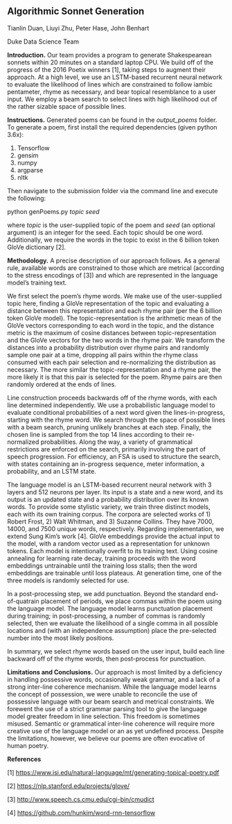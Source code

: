 ## Algorithmic Sonnet Generation
Tianlin Duan, Liuyi Zhu, Peter Hase, John Benhart 

Duke Data Science Team

**Introduction.** Our team provides a program to generate Shakespearean sonnets within 20 minutes on a standard laptop CPU. We build off of the progress of the 2016 Poetix winners [1], taking steps to augment their approach. At a high level, we use an LSTM-based recurrent neural network to evaluate the likelihood of lines which are constrained to follow iambic pentameter, rhyme as necessary, and bear topical resemblance to a user input. We employ a beam search to select lines with high likelihood out of the rather sizable space of possible lines. 

**Instructions.** Generated poems can be found in the *output_poems* folder. To generate a poem, first install the required dependencies (given python 3.6x):

1) Tensorflow	
2) gensim	
3) numpy	
4) argparse	
5) nltk

Then navigate to the submission folder via the command line and execute the following:

python genPoems.py *topic seed*

where *topic* is the user-supplied topic of the poem and *seed* (an optional argument) is an integer for the seed. Each topic should be one word. Additionally, we require the words in the topic to exist in the 6 billion token GloVe dictionary [2].

**Methodology.** A precise description of our approach follows. As a general rule, available words are constrained to those which are metrical (according to the stress encodings of [3]) and which are represented in the language model’s training text.

We first select the poem’s rhyme words. We make use of the user-supplied topic here, finding a GloVe representation of the topic and evaluating a distance between this representation and each rhyme pair (per the 6 billion token GloVe model). The topic-representation is the arithmetic mean of the GloVe vectors corresponding to each word in the topic, and the distance metric is the maximum of cosine distances between topic-representation and the GloVe vectors for the two words in the rhyme pair. We transform the distances into a probability distribution over rhyme pairs and randomly sample one pair at a time, dropping all pairs within the rhyme class consumed with each pair selection and re-normalizing the distribution as necessary. The more similar the topic-representation and a rhyme pair, the more likely it is that this pair is selected for the poem. Rhyme pairs are then randomly ordered at the ends of lines.

Line construction proceeds backwards off of the rhyme words, with each line determined independently. We use a probabilistic language model to evaluate conditional probabilities of a next word given the lines-in-progress, starting with the rhyme word. We search through the space of possible lines with a beam search, pruning unlikely branches at each step. Finally, the chosen line is sampled from the top 14 lines according to their re-normalized probabilities. Along the way, a variety of grammatical restrictions are enforced on the search, primarily involving the part of speech progression. For efficiency, an FSA is used to structure the search, with states containing an in-progress sequence, meter information, a probability, and an LSTM state.

The language model is an LSTM-based recurrent neural network with 3 layers and 512 neurons per layer. Its input is a state and a new word, and its output is an updated state and a probability distribution over its known words. To provide some stylistic variety, we train three distinct models, each with its own training corpus. The corpora are selected works of 1) Robert Frost, 2) Walt Whitman, and 3) Suzanne Collins. They have 7000, 14000, and 7500 unique words, respectively. Regarding implementation, we extend Sung Kim’s work [4]. GloVe embeddings provide the actual input to the model, with a random vector used as a representation for unknown tokens. Each model is intentionally overfit to its training text. Using cosine annealing for learning rate decay, training proceeds with the word embeddings untrainable until the training loss stalls; then the word embeddings are trainable until loss plateaus. At generation time, one of the three models is randomly selected for use.

In a post-processing step, we add punctuation. Beyond the standard end-of-quatrain placement of periods, we place commas within the poem using the language model. The language model learns punctuation placement during training; in post-processing, a number of commas is randomly selected, then we evaluate the likelihood of a single comma in all possible locations and (with an independence assumption) place the pre-selected number into the most likely positions. 

In summary, we select rhyme words based on the user input, build each line backward off of the rhyme words, then post-process for punctuation. 

**Limitations and Conclusions.** Our approach is most limited by a deficiency in handling possessive words, occasionally weak grammar, and a lack of a strong inter-line coherence mechanism. While the language model learns the concept of possession, we were unable to reconcile the use of possessive language with our beam search and metrical constraints. We forewent the use of a strict grammar parsing tool to give the language model greater freedom in line selection. This freedom is sometimes misused. Semantic or grammatical inter-line coherence will require more creative use of the language model or an as yet undefined process. Despite the limitations, however, we believe our poems are often evocative of human poetry. 

**References**

[1] https://www.isi.edu/natural-language/mt/generating-topical-poetry.pdf

[2] https://nlp.stanford.edu/projects/glove/

[3] http://www.speech.cs.cmu.edu/cgi-bin/cmudict

[4] https://github.com/hunkim/word-rnn-tensorflow
